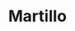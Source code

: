 ---
title: Martillo
date: 
draft: false

# descripcion
description : Dije de plata 925

materials: Plata 925

color: Plateado

dimensions: 2cm largo

code: 02-14-0676

type: "Dijes"

categories: []

price: $1.820,00

# Images
# first image will be shown in the product page
images:
  # - image: "images/path_to_image"
  # La ubicacion de las imagenes es imagenes/Dijes/Dijes.Plata/02-14-0676-martillo
  - image: "./images/dijes/plata/02-14-0676.JPG"
---